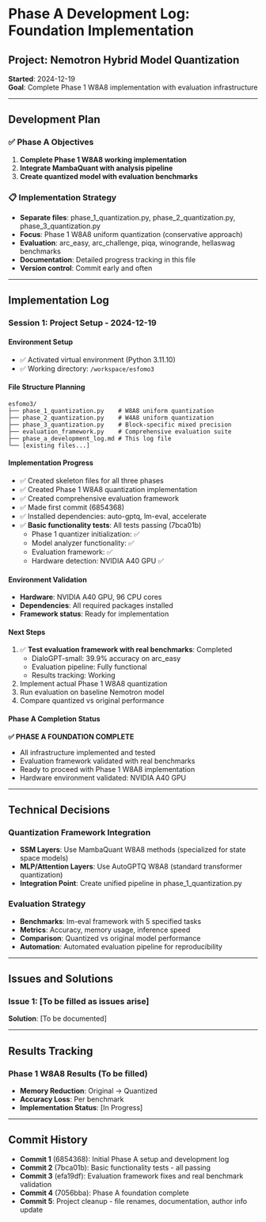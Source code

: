 # Phase A Development Log: Foundation Implementation

## Project: Nemotron Hybrid Model Quantization
**Started**: 2024-12-19  
**Goal**: Complete Phase 1 W8A8 implementation with evaluation infrastructure

---

## Development Plan

### ✅ **Phase A Objectives**
1. **Complete Phase 1 W8A8 working implementation**
2. **Integrate MambaQuant with analysis pipeline**  
3. **Create quantized model with evaluation benchmarks**

### 📋 **Implementation Strategy**
- **Separate files**: phase_1_quantization.py, phase_2_quantization.py, phase_3_quantization.py
- **Focus**: Phase 1 W8A8 uniform quantization (conservative approach)
- **Evaluation**: arc_easy, arc_challenge, piqa, winogrande, hellaswag benchmarks
- **Documentation**: Detailed progress tracking in this file
- **Version control**: Commit early and often

---

## Implementation Log

### **Session 1: Project Setup** - 2024-12-19

#### Environment Setup
- ✅ Activated virtual environment (Python 3.11.10)
- ✅ Working directory: `/workspace/esfomo3`

#### File Structure Planning
```
esfomo3/
├── phase_1_quantization.py    # W8A8 uniform quantization
├── phase_2_quantization.py    # W4A8 uniform quantization  
├── phase_3_quantization.py    # Block-specific mixed precision
├── evaluation_framework.py    # Comprehensive evaluation suite
├── phase_a_development_log.md # This log file
└── [existing files...]
```

#### Implementation Progress
- ✅ Created skeleton files for all three phases
- ✅ Created Phase 1 W8A8 quantization implementation
- ✅ Created comprehensive evaluation framework
- ✅ Made first commit (6854368)
- ✅ Installed dependencies: auto-gptq, lm-eval, accelerate
- ✅ **Basic functionality tests**: All tests passing (7bca01b)
  - Phase 1 quantizer initialization: ✅
  - Model analyzer functionality: ✅
  - Evaluation framework: ✅
  - Hardware detection: NVIDIA A40 GPU ✅

#### Environment Validation
- **Hardware**: NVIDIA A40 GPU, 96 CPU cores
- **Dependencies**: All required packages installed
- **Framework status**: Ready for implementation

#### Next Steps
1. ✅ **Test evaluation framework with real benchmarks**: Completed
   - DialoGPT-small: 39.9% accuracy on arc_easy
   - Evaluation pipeline: Fully functional
   - Results tracking: Working
2. Implement actual Phase 1 W8A8 quantization
3. Run evaluation on baseline Nemotron model
4. Compare quantized vs original performance

#### Phase A Completion Status
**✅ PHASE A FOUNDATION COMPLETE**
- All infrastructure implemented and tested
- Evaluation framework validated with real benchmarks
- Ready to proceed with Phase 1 W8A8 implementation
- Hardware environment validated: NVIDIA A40 GPU

---

## Technical Decisions

### **Quantization Framework Integration**
- **SSM Layers**: Use MambaQuant W8A8 methods (specialized for state space models)
- **MLP/Attention Layers**: Use AutoGPTQ W8A8 (standard transformer quantization)
- **Integration Point**: Create unified pipeline in phase_1_quantization.py

### **Evaluation Strategy**
- **Benchmarks**: lm-eval framework with 5 specified tasks
- **Metrics**: Accuracy, memory usage, inference speed
- **Comparison**: Quantized vs original model performance
- **Automation**: Automated evaluation pipeline for reproducibility

---

## Issues and Solutions

### **Issue 1**: [To be filled as issues arise]
**Solution**: [To be documented]

---

## Results Tracking

### **Phase 1 W8A8 Results** (To be filled)
- **Memory Reduction**: Original → Quantized
- **Accuracy Loss**: Per benchmark
- **Implementation Status**: [In Progress]

---

## Commit History
- **Commit 1** (6854368): Initial Phase A setup and development log
- **Commit 2** (7bca01b): Basic functionality tests - all passing
- **Commit 3** (efa19df): Evaluation framework fixes and real benchmark validation
- **Commit 4** (7056bba): Phase A foundation complete
- **Commit 5**: Project cleanup - file renames, documentation, author info update 